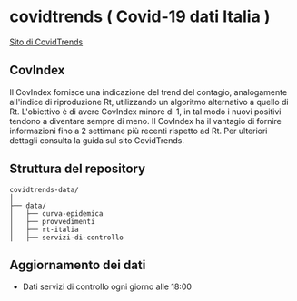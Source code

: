 # **covidtrends ( Covid-19 dati Italia )**

[Sito di CovidTrends](https://covidtrends.com)

## CovIndex

Il CovIndex fornisce una indicazione del trend del contagio, analogamente all'indice di riproduzione Rt, utilizzando un algoritmo alternativo a quello di Rt.
L'obiettivo è di avere CovIndex minore di 1, in tal modo i nuovi positivi tendono a diventare sempre di meno. Il CovIndex ha il vantagio di fornire informazioni fino a 2 settimane più recenti rispetto ad Rt. Per ulteriori dettagli consulta la guida sul sito CovidTrends.

## Struttura del repository
```
covidtrends-data/
│
├── data/
│   ├── curva-epidemica
│   ├── provvedimenti
│   ├── rt-italia
│   ├── servizi-di-controllo
```


## Aggiornamento dei dati

- Dati servizi di controllo ogni giorno alle 18:00<br>
